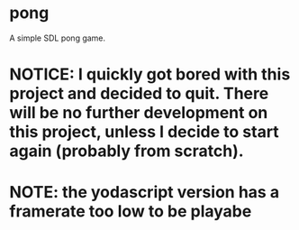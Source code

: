 # pong
A simple SDL pong game.

# NOTICE: I quickly got bored with this project and decided to quit. There will be no further development on this project, unless I decide to start again (probably from scratch).

# NOTE: the yodascript version has a framerate too low to be playabe
